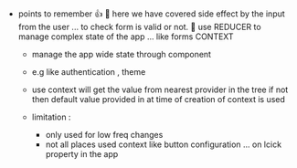 - points to remember 👍
    🤜 here we have covered side effect by the input from the user ... to check form is valid or not.
    🤜 use REDUCER to manage complex state of the app ... like forms 
                        CONTEXT
    - manage the app wide state through component
    - e.g like authentication , theme 
    - use context will get the value from nearest provider in the tree if not then default value provided in at time of creation of context is used


    - limitation : 
        - only used for low freq changes 
        - not all places used context like button configuration ... on lcick property in the app